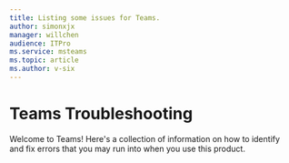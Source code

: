 ```yaml
---
title: Listing some issues for Teams.
author: simonxjx
manager: willchen
audience: ITPro
ms.service: msteams
ms.topic: article
ms.author: v-six
---
```


# Teams Troubleshooting

Welcome to Teams! Here's a collection of information on how to identify and fix errors that you may run into when you use this product. 